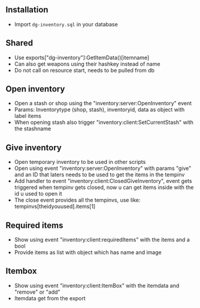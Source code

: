 ## Installation
- Import `dg-inventory.sql` in your database

## Shared
- Use exports["dg-inventory"]:GetItemData()[itemname]
- Can also get weapons using their hashkey instead of name
- Do not call on resource start, needs to be pulled from db

## Open inventory
- Open a stash or shop using the "inventory:server:OpenInventory" event
- Params: Inventorytype (shop, stash), inventoryid, data as object with label items
- When opening stash also trigger "inventory:client:SetCurrentStash" with the stashname

## Give inventory
- Open temporary inventory to be used in other scripts
- Open using event "inventory:server:OpenInventory" with params "give" and an ID that laters needs to be used to get the items in the tempinv
- Add handler to event "inventory:client:ClosedGiveInventory", event gets triggered when tempinv gets closed, now u can get items inside with the id u used to open it
- The close event provides all the tempinvs, use like: tempinvs[theidyouused].items[1]

## Required items
- Show using event "inventory:client:requiredItems" with the items and a bool
- Provide items as list with object which has name and image

## Itembox
- Show using event "inventory:client:ItemBox" with the itemdata and "remove" or "add" 
- Itemdata get from the export